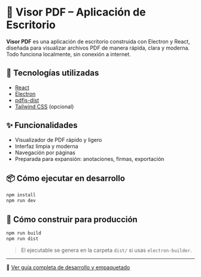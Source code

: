 # 📄 Visor PDF – Aplicación de Escritorio

**Visor PDF** es una aplicación de escritorio construida con Electron y React, diseñada para visualizar archivos PDF de manera rápida, clara y moderna. Todo funciona localmente, sin conexión a internet.

## 🚀 Tecnologías utilizadas

- [React](https://reactjs.org/)
- [Electron](https://www.electronjs.org/)
- [pdfjs-dist](https://github.com/mozilla/pdfjs-dist)
- [Tailwind CSS](https://tailwindcss.com/) (opcional)

## ✨ Funcionalidades

- Visualizador de PDF rápido y ligero
- Interfaz limpia y moderna
- Navegación por páginas
- Preparada para expansión: anotaciones, firmas, exportación

## 📦 Cómo ejecutar en desarrollo

```bash
npm install
npm run dev
```

## 🧪 Cómo construir para producción

```bash
npm run build
npm run dist
```

> El ejecutable se genera en la carpeta `dist/` si usas `electron-builder`.

---

🔗 [Ver guía completa de desarrollo y empaquetado](./GUIA_VISORPDF.md)
